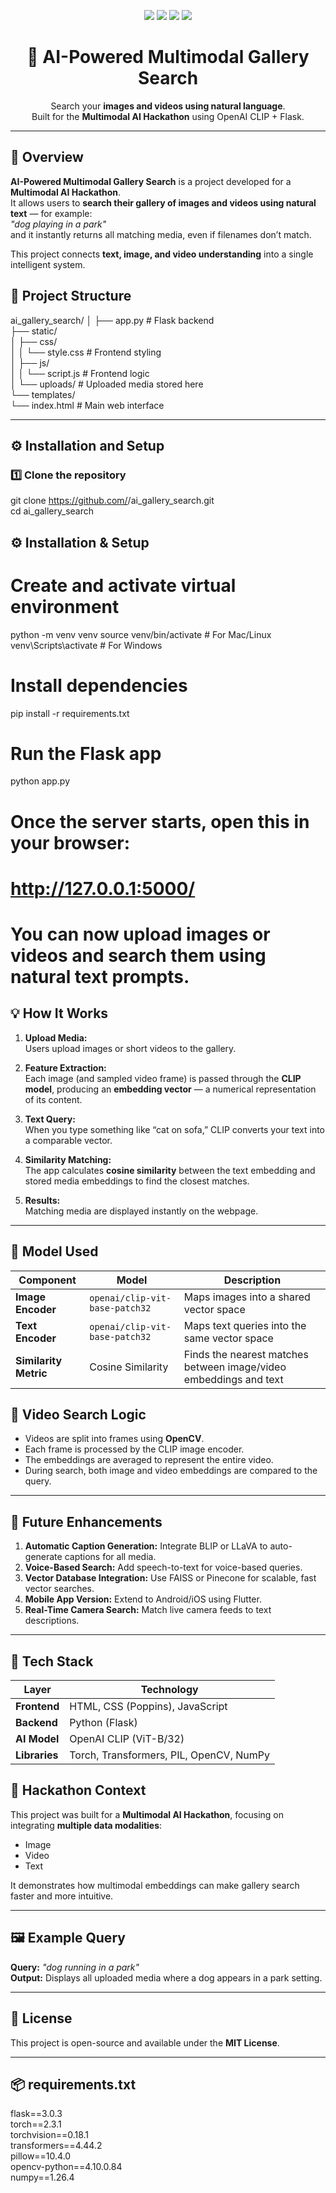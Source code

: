 <p align="center">
  <img src="https://img.shields.io/badge/Python-3.10+-blue?logo=python">
  <img src="https://img.shields.io/badge/Flask-3.0-black?logo=flask">
  <img src="https://img.shields.io/badge/OpenAI%20CLIP-ViT%2FB32-green?logo=openai">
  <img src="https://img.shields.io/badge/Status-Active-success?style=flat">
</p>

<h1 align="center">🧠 AI-Powered Multimodal Gallery Search</h1>

<p align="center">
  Search your <b>images and videos using natural language</b>.<br>
  Built for the <b>Multimodal AI Hackathon</b> using OpenAI CLIP + Flask.
</p>

---

## 🚀 Overview
**AI-Powered Multimodal Gallery Search** is a project developed for a **Multimodal AI Hackathon**.  
It allows users to **search their gallery of images and videos using natural text** — for example:  
_"dog playing in a park"_  
and it instantly returns all matching media, even if filenames don’t match.

This project connects **text, image, and video understanding** into a single intelligent system.
## 📂 Project Structure
ai_gallery_search/
│
├── app.py                    # Flask backend  
├── static/  
│   ├── css/  
│   │   └── style.css         # Frontend styling  
│   ├── js/  
│   │   └── script.js         # Frontend logic  
│   └── uploads/              # Uploaded media stored here  
└── templates/  
    └── index.html            # Main web interface  

---

## ⚙️ Installation and Setup

### 1️⃣ Clone the repository
git clone https://github.com/<your-username>/ai_gallery_search.git  
cd ai_gallery_search

## ⚙️ Installation & Setup

# Create and activate virtual environment
python -m venv venv
source venv/bin/activate    # For Mac/Linux
venv\Scripts\activate       # For Windows

# Install dependencies
pip install -r requirements.txt

# Run the Flask app
python app.py

# Once the server starts, open this in your browser:
# http://127.0.0.1:5000/

# You can now upload images or videos and search them using natural text prompts.

## 💡 How It Works

1. **Upload Media:**  
   Users upload images or short videos to the gallery.

2. **Feature Extraction:**  
   Each image (and sampled video frame) is passed through the **CLIP model**, producing an **embedding vector** — a numerical representation of its content.

3. **Text Query:**  
   When you type something like “cat on sofa,” CLIP converts your text into a comparable vector.

4. **Similarity Matching:**  
   The app calculates **cosine similarity** between the text embedding and stored media embeddings to find the closest matches.

5. **Results:**  
   Matching media are displayed instantly on the webpage.

---

## 🧠 Model Used

| Component | Model | Description |
|------------|--------|-------------|
| **Image Encoder** | `openai/clip-vit-base-patch32` | Maps images into a shared vector space |
| **Text Encoder** | `openai/clip-vit-base-patch32` | Maps text queries into the same vector space |
| **Similarity Metric** | Cosine Similarity | Finds the nearest matches between image/video embeddings and text |
## 🎥 Video Search Logic
- Videos are split into frames using **OpenCV**.  
- Each frame is processed by the CLIP image encoder.  
- The embeddings are averaged to represent the entire video.  
- During search, both image and video embeddings are compared to the query.

---

## 🔮 Future Enhancements
1. **Automatic Caption Generation:** Integrate BLIP or LLaVA to auto-generate captions for all media.  
2. **Voice-Based Search:** Add speech-to-text for voice-based queries.  
3. **Vector Database Integration:** Use FAISS or Pinecone for scalable, fast vector searches.  
4. **Mobile App Version:** Extend to Android/iOS using Flutter.  
5. **Real-Time Camera Search:** Match live camera feeds to text descriptions.

---

## 🧩 Tech Stack
| Layer | Technology |
|--------|-------------|
| **Frontend** | HTML, CSS (Poppins), JavaScript |
| **Backend** | Python (Flask) |
| **AI Model** | OpenAI CLIP (ViT-B/32) |
| **Libraries** | Torch, Transformers, PIL, OpenCV, NumPy |
## 🏁 Hackathon Context
This project was built for a **Multimodal AI Hackathon**, focusing on integrating **multiple data modalities**:  
- Image  
- Video  
- Text  

It demonstrates how multimodal embeddings can make gallery search faster and more intuitive.

---

## 🖼️ Example Query
**Query:** _"dog running in a park"_  
**Output:** Displays all uploaded media where a dog appears in a park setting.

---

## 📜 License
This project is open-source and available under the **MIT License**.

---

## 📦 requirements.txt
flask==3.0.3  
torch==2.3.1  
torchvision==0.18.1  
transformers==4.44.2  
pillow==10.4.0  
opencv-python==4.10.0.84  
numpy==1.26.4
